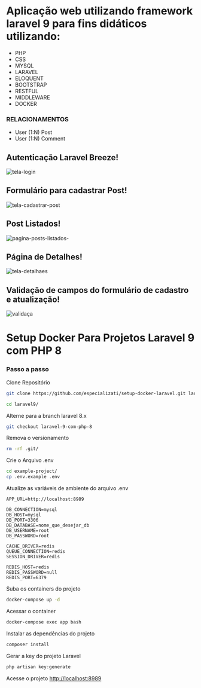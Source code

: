 
# Aplicação web utilizando framework laravel 9 para fins didáticos utilizando:

* PHP 
* CSS
* MYSQL
* LARAVEL 
* ELOQUENT
* BOOTSTRAP
* RESTFUL
* MIDDLEWARE
* DOCKER

### RELACIONAMENTOS
* User (1:N) Post
* User (1:N) Comment
## Autenticação Laravel Breeze!
![tela-login](https://user-images.githubusercontent.com/46831962/191051598-875dee3f-606f-4e9f-8b44-b3ccfa035b43.png)

## Formulário para cadastrar Post!
![tela-cadastrar-post](https://user-images.githubusercontent.com/46831962/191047833-70c4c2c3-e17e-4764-9160-672b67fd2359.png)
## Post Listados!
![pagina-posts-listados-](https://user-images.githubusercontent.com/46831962/191048985-e0eb26bd-998d-4799-afb8-edc7a97d36c2.png)
## Página de Detalhes!
![tela-detalhaes](https://user-images.githubusercontent.com/46831962/191049426-ec995823-5ef5-4450-b6fa-6cfd485621d7.png)

## Validação de campos do formulário de cadastro e atualização!
![validaça](https://user-images.githubusercontent.com/46831962/191049707-cda632c2-32bd-4d55-aac4-79b06029921b.png)


# Setup Docker Para Projetos Laravel 9 com PHP 8

### Passo a passo
Clone Repositório
```sh
git clone https://github.com/especializati/setup-docker-laravel.git laravel9
```

```sh
cd laravel9/
```


Alterne para a branch laravel 8.x
```sh
git checkout laravel-9-com-php-8
```


Remova o versionamento
```sh
rm -rf .git/
```


Crie o Arquivo .env
```sh
cd example-project/
cp .env.example .env
```


Atualize as variáveis de ambiente do arquivo .env
```dosini
APP_URL=http://localhost:8989

DB_CONNECTION=mysql
DB_HOST=mysql
DB_PORT=3306
DB_DATABASE=nome_que_desejar_db
DB_USERNAME=root
DB_PASSWORD=root

CACHE_DRIVER=redis
QUEUE_CONNECTION=redis
SESSION_DRIVER=redis

REDIS_HOST=redis
REDIS_PASSWORD=null
REDIS_PORT=6379
```


Suba os containers do projeto
```sh
docker-compose up -d
```


Acessar o container
```sh
docker-compose exec app bash
```


Instalar as dependências do projeto
```sh
composer install
```


Gerar a key do projeto Laravel
```sh
php artisan key:generate
```


Acesse o projeto
[http://localhost:8989](http://localhost:8989)
